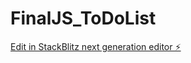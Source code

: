 # FinalJS_ToDoList

[Edit in StackBlitz next generation editor ⚡️](https://stackblitz.com/~/github.com/xlu297/FinalJS_ToDoList)